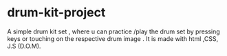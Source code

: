 # drum-kit-project
A simple drum kit set , where u can practice /play the drum set by pressing keys or touching on the respective drum image  .   It is made with html ,CSS, J.S (D.O.M).
